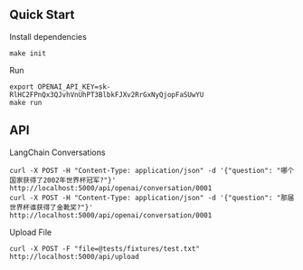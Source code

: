 ## Quick Start

Install dependencies

```shell
make init
```

Run

```shell
export OPENAI_API_KEY=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
make run
```

## API

LangChain Conversations

```curl
curl -X POST -H "Content-Type: application/json" -d '{"question": "哪个国家获得了2002年世界杯冠军?"}' http://localhost:5000/api/openai/conversation/0001
curl -X POST -H "Content-Type: application/json" -d '{"question": "那届世界杯谁获得了金靴奖?"}' http://localhost:5000/api/openai/conversation/0001
```

Upload File

```curl
curl -X POST -F "file=@tests/fixtures/test.txt" http://localhost:5000/api/upload
```